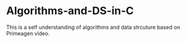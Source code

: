 # Algorithms-and-DS-in-C
This is a self understanding of algorithms and data strcuture based on Primeagen video.
